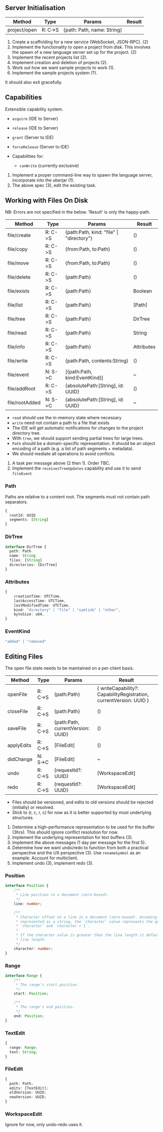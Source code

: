 
## Server Initialisation

| Method       | Type    | Params                     | Result |
|--------------|---------|----------------------------|--------|
| project/open | R: C->S | {path: Path, name: String} |        |

1. Create a scaffolding for a new service (WebSocket, JSON-RPC). (2)
2. Implement the functionality to open a project from disk. This involves the
   spawn of a new language server set up for the project. (2)
3. Implement the recent projects list (2).
4. Implement creation and deletion of projects (2).
5. Work out how we want sample projects to work (1). 
6. Implement the sample projects system (?).

It should also exit gracefully.

## Capabilities
Extensible capability system.

- `acquire` (IDE to Server)
- `release` (IDE to Server)
- `grant` (Server to IDE)
- `forceRelease` (Server to IDE)

- Capabilities for:
    + `canWrite` (currently exclusive)

1. Implement a proper command-line way to spawn the language server, incorporate
   into the uberjar (1).
2. The above spec (3), edit the existing task.

## Working with Files On Disk
NB: Errors are not specified in the below. 'Result' is only the happy-path.

| Method         | Type    | Params                                       | Result     |
|----------------|---------|----------------------------------------------|------------|
| file/create    | R: C->S | {path:Path, kind: "file" &#124; "directory"} | ()         | 
| file/copy      | R: C->S | {from:Path, to:Path}                         | ()         |
| file/move      | R: C->S | {from:Path, to:Path}                         | ()         |
| file/delete    | R: C->S | {path:Path}                                  | ()         |
| file/exists    | R: C->S | {path:Path}                                  | Boolean    |
| file/list      | R: C->S | {path:Path}                                  | [Path]     |
| file/tree      | R: C->S | {path:Path}                                  | DirTree    |
| file/read      | R: C->S | {path:Path}                                  | String     |
| file/info      | R: C->S | {path:Path}                                  | Attributes |
| file/write     | R: C->S | {path:Path, contents:String}                 | ()         |
| file/event     | N: S->C | [{path:Path, kind:EventKind}]                | ~          |
| file/addRoot   | R: C->S | {absolutePath:[String], id: UUID}            | ()         |
| file/rootAdded | N: S->C | {absolutePath:[String], id: UUID}            | ~          |

- `read` should use the in-memory state where necessary
- `write` need not contain a path to a file that exists
- The IDE will get automatic notifications for changes to the project directory
  tree.
- With `tree`, we should support sending partial trees for large trees.
- `Path` should be a domain-specific representation. It should be an object
  encoding of a path (e.g. a list of path segments + metadata).
- We should mediate all operations to avoid conflicts.

1. A task per message above (2 then 1). Order TBC.
2. Implement the `receivesTreeUpdates` capability and use it to send `fileEvent`

### Path
Paths are relative to a content root. The segments must not contain
path separators.

```typescript
{
  rootId: UUID
  segments: [String]
}
```

### DirTree

```typescript
interface DirTree {
  path: Path
  name: String
  files: [String]
  directories: [DirTree]
}
```

### Attributes

```typescript
{ 
    creationTime: UTCTime,
    lastAccessTime: UTCTime, 
    lastModifiedTime: UTCTime, 
    kind: "directory" | "file" | "symlink" | "other",
    byteSize: u64,
}
```

### EventKind

```typescript
"added" | "removed"
```

## Editing Files
The open file state needs to be maintained on a per-client basis.

| Method      | Type    | Params                            | Result                                                             |
|-------------|---------|-----------------------------------|--------------------------------------------------------------------|
| openFile    | R: C->S | {path:Path}                       | { writeCapability?: CapabilityRegistration, currentVersion: UUID } |
| closeFile   | R: C->S | {path:Path}                       | ()                                                                 |
| saveFile    | R: C->S | {path:Path, currentVersion: UUID} | ()                                                                 |
| applyEdits  | R: C->S | [FileEdit]                        | ()                                                                 |
| didChange   | N: S->C | [FileEdit]                        | ~                                                                  |
| undo        | R: C->S | {requestId?: UUID}                | [WorkspaceEdit]                                                    |
| redo        | R: C->S | {requestId?: UUID}                | [WorkspaceEdit]                                                    | 

- Files should be versioned, and edits to old versions should be rejected
  (initially) or resolved.
- Stick to (r, c, r, c) for now as it is better supported by most underlying
  structures.

1. Determine a high-performance representation to be used for the buffer (3hrs). 
   This should ignore conflict resolution for now.
2. Implement the underlying representation for text buffers (3).
3. Implement the above messages (1 day per message for the first 5). 
4. Determine how we want undo/redo to function from both a practical perspective
   and the UX perspective (3). Use `renameSymbol` as an example. Account for 
   multiclient.
5. Implement undo (3), implement redo (3).

### Position
```typescript
interface Position {
	/**
	 * Line position in a document (zero-based).
	 */
	line: number;

	/**
	 * Character offset on a line in a document (zero-based). Assuming that the line is
	 * represented as a string, the `character` value represents the gap between the
	 * `character` and `character + 1`.
	 *
	 * If the character value is greater than the line length it defaults back to the
	 * line length.
	 */
	character: number;
}
```

### Range
```typescript
interface Range {
	/**
	 * The range's start position.
	 */
	start: Position;

	/**
	 * The range's end position.
	 */
	end: Position;
}
```

### TextEdit
```typescript
{
  range: Range;
  text: String;  
}
```


### FileEdit

```typescript
{ 
  path: Path;
  edits: [TextEdit];
  oldVersion: UUID;
  newVersion: UUID;
}
```

### WorkspaceEdit
Ignore for now, only undo-redo uses it.
